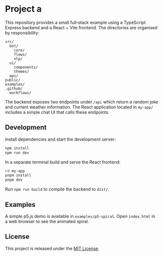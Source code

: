 # Project a

This repository provides a small full‑stack example using a TypeScript Express
backend and a React + Vite frontend.  The directories are organised by
responsibility:

```
src/
  bot/
    core/
    flows/
    nlp/
  ui/
    components/
    themes/
  api/
public/
examples/
.github/
  workflows/
```

The backend exposes two endpoints under `/api` which return a random joke and
current weather information.  The React application located in `my-app/`
includes a simple chat UI that calls these endpoints.

## Development

Install dependencies and start the development server:

```bash
npm install
npm run dev
```

In a separate terminal build and serve the React frontend:

```bash
cd my-app
pnpm install
pnpm dev
```

Run `npm run build` to compile the backend to `dist/`.

## Examples

A simple p5.js demo is available in `examples/p5-spiral`. Open `index.html` in a web browser to see the animated spiral.

## License

This project is released under the [MIT License](LICENSE).
